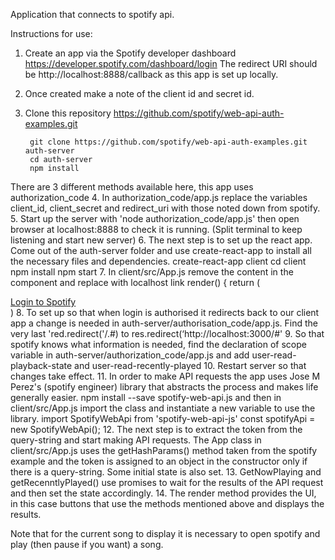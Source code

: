 Application that connects to spotify api.

Instructions for use:
1. Create an app via the Spotify developer dashboard https://developer.spotify.com/dashboard/login
   The redirect URI should be http://localhost:8888/callback as this app is set up locally.
2. Once created make a note of the client id and secret id.
3. Clone this repository https://github.com/spotify/web-api-auth-examples.git 

        git clone https://github.com/spotify/web-api-auth-examples.git auth-server
        cd auth-server
        npm install

There are 3 different methods available here, this app uses authorization_code 
4. In authorization_code/app.js replace the variables client_id, client_secret and redirect_uri with those noted down from spotify.
5. Start up the server with 'node authorization_code/app.js' then open browser at localhost:8888 to check it is running. (Split terminal to keep listening and start new server)
6. The next step is to set up the react app. Come out of the auth-server folder and use create-react-app to install all the necessary files and dependencies.
        create-react-app client
        cd client
        npm install
        npm start
7. In client/src/App.js remove the content in the component and replace with localhost link
      render() {
  return (
    <div className='App'>
      <a href='http://localhost:8888'> Login to Spotify </a>
    </div>
  )
8. To set up so that when login is authorised it redirects back to our client app a change is needed in auth-server/authorisation_code/app.js. Find the very last 'red.redirect('/.#) to res.redirect(‘http://localhost:3000/#'
9. So that spotify knows what information is needed, find the declaration of scope variable in auth-server/authorization_code/app.js and add user-read-playback-state and user-read-recently-played
10. Restart server so that changes take effect.
11. In order to make API requests the app uses Jose M Perez's (spotify engineer) library that abstracts the process and makes life generally easier. 
    npm install --save spotify-web-api.js
and then in client/src/App.js import the class and instantiate a new variable to use the library.
    import SpotifyWebApi from 'spotify-web-api-js'
    const spotifyApi = new SpotifyWebApi();
12. The next step is to extract the token from the query-string and start making API requests. The App class in client/src/App.js uses the getHashParams() method taken from the spotify example and the token is assigned to an object in the constructor only if there is a query-string. Some initial state is also set.
13. GetNowPlaying and getRecenntlyPlayed() use promises to wait for the results of the API request and then set the state accordingly.
14. The render method provides the UI, in this case buttons that use the methods mentioned above and displays the results. 

Note that for the current song to display it is necessary to open spotify and play (then pause if you want) a song.

